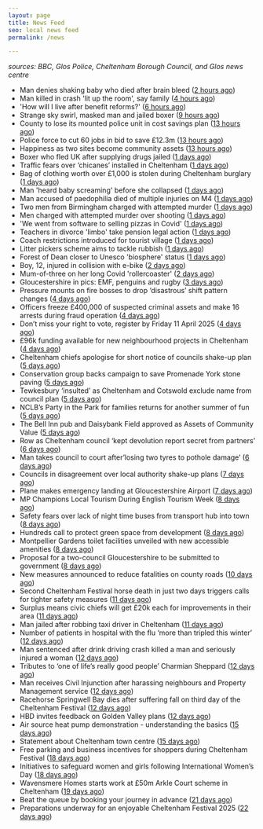 ```yaml
---
layout: page
title: News Feed
seo: local news feed
permalink: /news

---
```


_sources: BBC, Glos Police, Cheltenham Borough Council, and Glos news centre_

<!-- news_marker starts -->
- Man denies shaking baby who died after brain bleed ([2 hours ago](https://www.bbc.com/news/articles/c2lj4rxqq7lo))
- Man killed in crash 'lit up the room', say family ([4 hours ago](https://www.bbc.com/news/articles/ce98ly113jdo))
- 'How will I live after benefit reforms?' ([6 hours ago](https://www.bbc.com/news/articles/cn7vnmpg6d1o))
- Strange sky swirl, masked man and jailed boxer ([9 hours ago](https://www.bbc.com/news/articles/c1w0vg20lrjo))
- County to lose its mounted police unit in cost savings plan ([13 hours ago](https://gloucesternewscentre.co.uk/county-to-lose-its-mounted-police-unit-in-cost-savings-plan/))
- Police force to cut 60 jobs in bid to save £12.3m ([13 hours ago](https://www.bbc.com/news/articles/c3vw4q9v39yo))
- Happiness as two sites become community assets ([13 hours ago](https://www.bbc.com/news/articles/c3e4k19l8ndo))
- Boxer who fled UK after supplying drugs jailed ([1 days ago](https://www.bbc.com/news/articles/c981z4p3kzgo))
- Traffic fears over ‘chicanes’ installed in Cheltenham ([1 days ago](https://gloucesternewscentre.co.uk/traffic-fears-over-chicanes-installed-in-cheltenham/))
- Bag of clothing worth over £1,000 is stolen during Cheltenham burglary ([1 days ago](https://gloucesternewscentre.co.uk/bag-of-clothing-worth-over-1000-is-stolen-during-cheltenham-burglary/))
- Man 'heard baby screaming' before she collapsed ([1 days ago](https://www.bbc.com/news/articles/clynmyed783o))
- Man accused of paedophilia died of multiple injuries on M4 ([1 days ago](https://www.bbc.com/news/articles/crmj9mj080wo))
- Two men from Birmingham charged with attempted murder ([1 days ago](https://gloucesternewscentre.co.uk/two-men-from-birmingham-charged-with-attempted-murder/))
- Men charged with attempted murder over shooting ([1 days ago](https://www.bbc.com/news/articles/cvgpyg49z4no))
- 'We went from software to selling pizzas in Covid' ([1 days ago](https://www.bbc.com/news/articles/c04zkepn45eo))
- Teachers in divorce 'limbo' take pension legal action ([1 days ago](https://www.bbc.com/news/articles/c5y08v0n2jyo))
- Coach restrictions introduced for tourist village ([1 days ago](https://www.bbc.com/news/articles/cvg5lnq371zo))
- Litter pickers scheme aims to tackle rubbish ([1 days ago](https://www.bbc.com/news/articles/cjd343r8xx4o))
- Forest of Dean closer to Unesco 'biosphere' status ([1 days ago](https://www.bbc.com/news/articles/c981697908jo))
- Boy, 12, injured in collision with e-bike ([2 days ago](https://www.bbc.com/news/articles/cx2ezez07ddo))
- Mum-of-three on her long Covid 'rollercoaster' ([2 days ago](https://www.bbc.com/news/articles/ckgdp65pvr4o))
- Gloucestershire in pics: EMF, penguins and rugby ([3 days ago](https://www.bbc.com/news/articles/c3rnyq7qg0ro))
- Pressure mounts on fire bosses to drop ‘disastrous’ shift pattern changes ([4 days ago](https://gloucesternewscentre.co.uk/pressure-mounts-on-fire-bosses-to-drop-disastrous-shift-pattern-changes/))
- Officers freeze £400,000 of suspected criminal assets and make 16 arrests during fraud operation ([4 days ago](https://gloucesternewscentre.co.uk/officers-freeze-400000-of-suspected-criminal-assets-and-make-16-arrests-during-fraud-operation/))
- Don’t miss your right to vote, register by Friday 11 April 2025 ([4 days ago](https://www.cheltenham.gov.uk/news/article/2999/dont_miss_your_right_to_vote_register_by_friday_11_april_2025))
- £96k funding available for new neighbourhood projects in Cheltenham ([4 days ago](https://www.cheltenham.gov.uk/news/article/2998/96k_funding_available_for_new_neighbourhood_projects_in_cheltenham))
- Cheltenham chiefs apologise for short notice of councils shake-up plan ([5 days ago](https://gloucesternewscentre.co.uk/cheltenham-chiefs-apologise-for-short-notice-of-councils-shake-up-plan/))
- Conservation group backs campaign to save Promenade York stone paving ([5 days ago](https://gloucesternewscentre.co.uk/conservation-group-backs-campaign-to-save-promenade-york-stone-paving/))
- Tewkesbury ‘insulted’ as Cheltenham and Cotswold exclude name from council plan ([5 days ago](https://gloucesternewscentre.co.uk/tewkesbury-insulted-as-cheltenham-and-cotswold-exclude-name-from-council-plan/))
- NCLB’s Party in the Park for families returns for another summer of fun ([5 days ago](https://www.cheltenham.gov.uk/news/article/2997/nclbs_party_in_the_park_for_families_returns_for_another_summer_of_fun))
- The Bell Inn pub and Daisybank Field approved as Assets of Community Value ([5 days ago](https://www.cheltenham.gov.uk/news/article/2996/the_bell_inn_pub_and_daisybank_field_approved_as_assets_of_community_value))
- Row as Cheltenham council ‘kept devolution report secret from partners’ ([6 days ago](https://gloucesternewscentre.co.uk/row-as-cheltenham-council-kept-devolution-report-secret-from-partners/))
- Man takes council to court after’losing two tyres to pothole damage’ ([6 days ago](https://gloucesternewscentre.co.uk/man-takes-council-to-court-afterlosing-two-tyres-to-pothole-damage/))
- Councils in disagreement over local authority shake-up plans ([7 days ago](https://gloucesternewscentre.co.uk/councils-in-disagreement-over-local-authority-shake-up-plans/))
- Plane makes emergency landing at Gloucestershire Airport ([7 days ago](https://gloucesternewscentre.co.uk/plane-makes-emergency-landing-at-gloucestershire-airport/))
- MP Champions Local Tourism During English Tourism Week ([8 days ago](https://gloucesternewscentre.co.uk/mp-champions-local-tourism-during-english-tourism-week/))
- Safety fears over lack of night time buses from transport hub into town ([8 days ago](https://gloucesternewscentre.co.uk/safety-fears-over-lack-of-night-time-buses-from-transport-hub-into-town/))
- Hundreds call to protect green space from development ([8 days ago](https://gloucesternewscentre.co.uk/hundreds-call-to-protect-green-space-from-development/))
- Montpellier Gardens toilet facilities unveiled with new accessible amenities ([8 days ago](https://www.cheltenham.gov.uk/news/article/2995/montpellier_gardens_toilet_facilities_unveiled_with_new_accessible_amenities))
- Proposal for a two-council Gloucestershire to be submitted to government ([8 days ago](https://www.cheltenham.gov.uk/news/article/2994/proposal_for_a_two-council_gloucestershire_to_be_submitted_to_government))
- New measures announced to reduce fatalities on county roads ([10 days ago](https://gloucesternewscentre.co.uk/new-measures-announced-to-reduce-fatalities-on-county-roads/))
- Second Cheltenham Festival horse death in just two days triggers calls for tighter safety measures ([11 days ago](https://gloucesternewscentre.co.uk/second-cheltenham-festival-horse-death-in-just-two-days-triggers-calls-for-tighter-safety-measures/))
- Surplus means civic chiefs will get £20k each for improvements in their area ([11 days ago](https://gloucesternewscentre.co.uk/surplus-means-civic-chiefs-will-get-20k-each-for-improvements-in-their-area/))
- Man jailed after robbing taxi driver in Cheltenham ([11 days ago](https://gloucesternewscentre.co.uk/man-jailed-after-robbing-taxi-driver-in-cheltenham/))
- Number of patients in hospital with the flu ‘more than tripled this winter’ ([12 days ago](https://gloucesternewscentre.co.uk/number-of-patients-in-hospital-with-the-flu-more-than-tripled-this-winter/))
- Man sentenced after drink driving crash killed a man and seriously injured a woman ([12 days ago](https://gloucesternewscentre.co.uk/man-sentenced-after-drink-driving-crash-killed-a-man-and-seriously-injured-a-woman/))
- Tributes to ‘one of life’s really good people’ Charmian Sheppard ([12 days ago](https://gloucesternewscentre.co.uk/tributes-to-one-of-lifes-really-good-people-charmian-sheppard/))
- Man receives Civil Injunction after harassing neighbours and Property Management service ([12 days ago](https://gloucesternewscentre.co.uk/man-receives-civil-injunction-after-harassing-neighbours-and-property-management-service/))
- Racehorse Springwell Bay dies after suffering fall on third day of the Cheltenham Festival ([12 days ago](https://gloucesternewscentre.co.uk/racehorse-springwell-bay-dies-after-suffering-fall-on-third-day-of-the-cheltenham-festival/))
- HBD invites feedback on Golden Valley plans ([12 days ago](https://www.cheltenham.gov.uk/news/article/2993/hbd_invites_feedback_on_golden_valley_plans))
- Air source heat pump demonstration - understanding the basics ([15 days ago](https://www.cheltenham.gov.uk/news/article/2992/air_source_heat_pump_demonstration_-_understanding_the_basics))
- Statement about Cheltenham town centre ([15 days ago](https://www.cheltenham.gov.uk/news/article/2991/statement_about_cheltenham_town_centre))
- Free parking and business incentives for shoppers during Cheltenham Festival ([18 days ago](https://www.cheltenham.gov.uk/news/article/2990/free_parking_and_business_incentives_for_shoppers_during_cheltenham_festival))
- Initiatives to safeguard women and girls following International Women’s Day ([18 days ago](https://www.cheltenham.gov.uk/news/article/2989/initiatives_to_safeguard_women_and_girls_following_international_womens_day))
- Wavensmere Homes starts work at £50m Arkle Court scheme in Cheltenham ([19 days ago](https://www.cheltenham.gov.uk/news/article/2988/wavensmere_homes_starts_work_at_50m_arkle_court_scheme_in_cheltenham))
- Beat the queue by booking your journey in advance ([21 days ago](https://www.cheltenham.gov.uk/news/article/2987/beat_the_queue_by_booking_your_journey_in_advance))
- Preparations underway for an enjoyable Cheltenham Festival 2025 ([22 days ago](https://www.cheltenham.gov.uk/news/article/2986/preparations_underway_for_an_enjoyable_cheltenham_festival_2025))

<!-- news_marker ends -->
